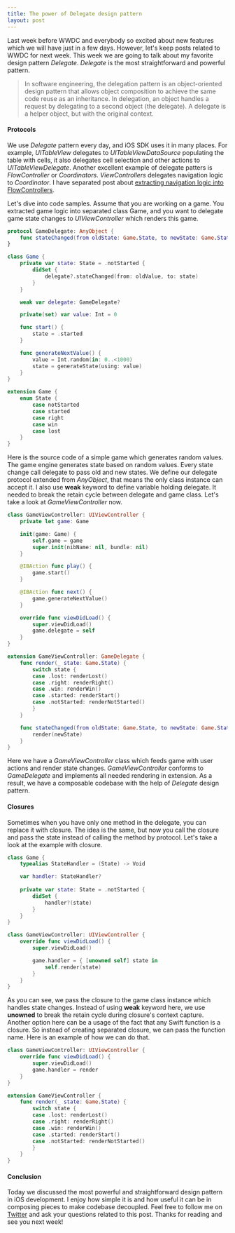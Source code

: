 ```yaml
---
title: The power of Delegate design pattern
layout: post
---
```


Last week before WWDC and everybody so excited about new features which we will have just in a few days. However, let's keep posts related to WWDC for next week. This week we are going to talk about my favorite design pattern *Delegate*. *Delegate* is the most straightforward and powerful pattern.

>In software engineering, the delegation pattern is an object-oriented design pattern that allows object composition to achieve the same code reuse as an inheritance. In delegation, an object handles a request by delegating to a second object (the delegate). A delegate is a helper object, but with the original context. 

#### Protocols
We use *Delegate* pattern every day, and iOS SDK uses it in many places. For example, *UITableView* delegates to *UITableViewDataSource* populating the table with cells, it also delegates cell selection and other actions to *UITableViewDelegate*. Another excellent example of delegate patters is *FlowController* or *Coordinators*. *ViewControllers* delegates navigation logic to *Coordinator*. I have separated post about [extracting navigation logic into FlowControllers](/2019/02/20/navigation-with-flow-controllers).

Let's dive into code samples. Assume that you are working on a game. You extracted game logic into separated class Game, and you want to delegate game state changes to *UIViewController* which renders this game.

```swift
protocol GameDelegate: AnyObject {
    func stateChanged(from oldState: Game.State, to newState: Game.State)
}

class Game {
    private var state: State = .notStarted {
        didSet {
            delegate?.stateChanged(from: oldValue, to: state)
        }
    }

    weak var delegate: GameDelegate?

    private(set) var value: Int = 0

    func start() {
        state = .started
    }

    func generateNextValue() {
        value = Int.random(in: 0..<1000)
        state = generateState(using: value)
    }
}

extension Game {
    enum State {
        case notStarted
        case started
        case right
        case win
        case lost
    }
}
```

Here is the source code of a simple game which generates random values. The game engine generates state based on random values. Every state change call delegate to pass old and new states. We define our delegate protocol extended from *AnyObject*, that means the only class instance can accept it. I also use **weak** keyword to define variable holding delegate. It needed to break the retain cycle between delegate and game class. Let's take a look at *GameViewController* now.

```swift
class GameViewController: UIViewController {
    private let game: Game

    init(game: Game) {
        self.game = game
        super.init(nibName: nil, bundle: nil)
    }

    @IBAction func play() {
        game.start()
    }

    @IBAction func next() {
        game.generateNextValue()
    }

    override func viewDidLoad() {
        super.viewDidLoad()
        game.delegate = self
    }
}

extension GameViewController: GameDelegate {
    func render(_ state: Game.State) {
        switch state {
        case .lost: renderLost()
        case .right: renderRight()
        case .win: renderWin()
        case .started: renderStart()
        case .notStarted: renderNotStarted()
        }
    }

    func stateChanged(from oldState: Game.State, to newState: Game.State) {
        render(newState)
    }
}
```

Here we have a *GameViewController* class which feeds game with user actions and render state changes. *GameViewController* conforms to *GameDelegate* and implements all needed rendering in extension. As a result, we have a composable codebase with the help of *Delegate* design pattern.

#### Closures

Sometimes when you have only one method in the delegate, you can replace it with closure. The idea is the same, but now you call the closure and pass the state instead of calling the method by protocol. Let's take a look at the example with closure.

```swift
class Game {
    typealias StateHandler = (State) -> Void

    var handler: StateHandler?
    
    private var state: State = .notStarted {
        didSet {
            handler?(state)
        }
    }
}

class GameViewController: UIViewController {
    override func viewDidLoad() {
        super.viewDidLoad()

        game.handler = { [unowned self] state in
            self.render(state)
        }
    }
}
```

As you can see, we pass the closure to the game class instance which handles state changes. Instead of using **weak** keyword here, we use **unowned** to break the retain cycle during closure's context capture. Another option here can be a usage of the fact that any Swift function is a closure. So instead of creating separated closure, we can pass the function name. Here is an example of how we can do that.

```swift
class GameViewController: UIViewController {
    override func viewDidLoad() {
        super.viewDidLoad()
        game.handler = render
    }
}

extension GameViewController {
    func render(_ state: Game.State) {
        switch state {
        case .lost: renderLost()
        case .right: renderRight()
        case .win: renderWin()
        case .started: renderStart()
        case .notStarted: renderNotStarted()
        }
    }
}
```

#### Conclusion

Today we discussed the most powerful and straightforward design pattern in iOS development. I enjoy how simple it is and how useful it can be in composing pieces to make codebase decoupled. Feel free to follow me on [Twitter](https://twitter.com/mecid) and ask your questions related to this post. Thanks for reading and see you next week!
